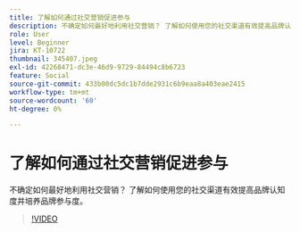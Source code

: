 ```yaml
---
title: 了解如何通过社交营销促进参与
description: 不确定如何最好地利用社交营销？ 了解如何使用您的社交渠道有效提高品牌认知度并培养品牌参与度。
role: User
level: Beginner
jira: KT-10722
thumbnail: 345407.jpeg
exl-id: 42268471-dc3e-46d9-9729-84494c8b6723
feature: Social
source-git-commit: 433b00dc5dc1b7dde2931c6b9eaa8a403eae2415
workflow-type: tm+mt
source-wordcount: '60'
ht-degree: 0%

---
```


# 了解如何通过社交营销促进参与

不确定如何最好地利用社交营销？ 了解如何使用您的社交渠道有效提高品牌认知度并培养品牌参与度。

>[!VIDEO](https://video.tv.adobe.com/v/345407/?quality=12&learn=on)
